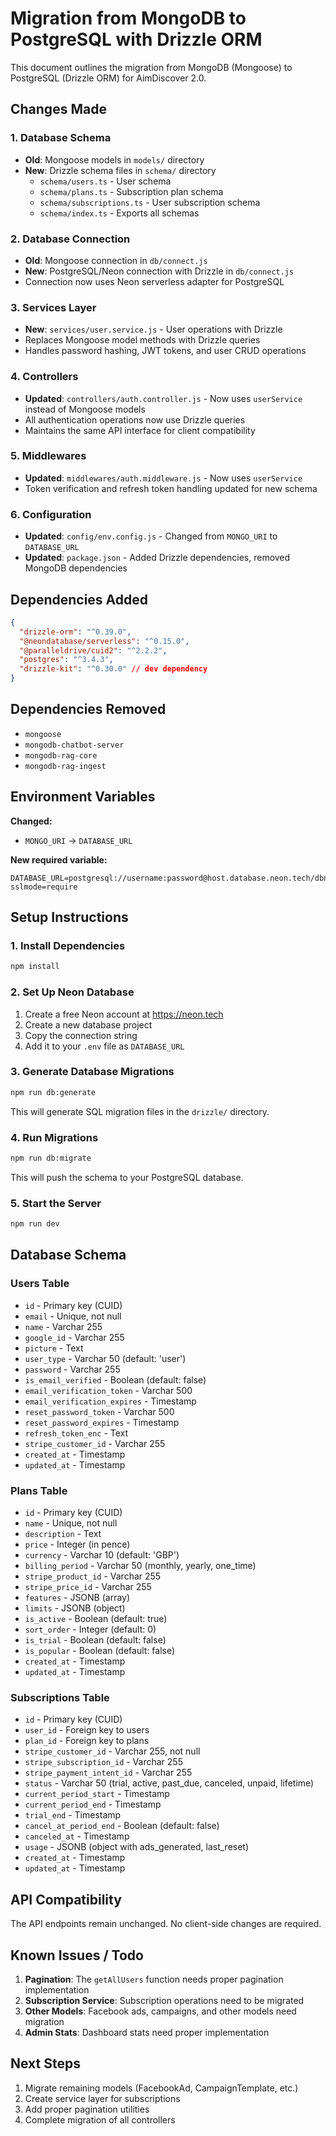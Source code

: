 # Migration from MongoDB to PostgreSQL with Drizzle ORM

This document outlines the migration from MongoDB (Mongoose) to PostgreSQL (Drizzle ORM) for AimDiscover 2.0.

## Changes Made

### 1. Database Schema
- **Old**: Mongoose models in `models/` directory
- **New**: Drizzle schema files in `schema/` directory
  - `schema/users.ts` - User schema
  - `schema/plans.ts` - Subscription plan schema
  - `schema/subscriptions.ts` - User subscription schema
  - `schema/index.ts` - Exports all schemas

### 2. Database Connection
- **Old**: Mongoose connection in `db/connect.js`
- **New**: PostgreSQL/Neon connection with Drizzle in `db/connect.js`
- Connection now uses Neon serverless adapter for PostgreSQL

### 3. Services Layer
- **New**: `services/user.service.js` - User operations with Drizzle
- Replaces Mongoose model methods with Drizzle queries
- Handles password hashing, JWT tokens, and user CRUD operations

### 4. Controllers
- **Updated**: `controllers/auth.controller.js` - Now uses `userService` instead of Mongoose models
- All authentication operations now use Drizzle queries
- Maintains the same API interface for client compatibility

### 5. Middlewares
- **Updated**: `middlewares/auth.middleware.js` - Now uses `userService`
- Token verification and refresh token handling updated for new schema

### 6. Configuration
- **Updated**: `config/env.config.js` - Changed from `MONGO_URI` to `DATABASE_URL`
- **Updated**: `package.json` - Added Drizzle dependencies, removed MongoDB dependencies

## Dependencies Added

```json
{
  "drizzle-orm": "^0.39.0",
  "@neondatabase/serverless": "^0.15.0",
  "@paralleldrive/cuid2": "^2.2.2",
  "postgres": "^3.4.3",
  "drizzle-kit": "^0.30.0" // dev dependency
}
```

## Dependencies Removed

- `mongoose`
- `mongodb-chatbot-server`
- `mongodb-rag-core`
- `mongodb-rag-ingest`

## Environment Variables

**Changed:**
- `MONGO_URI` → `DATABASE_URL`

**New required variable:**
```env
DATABASE_URL=postgresql://username:password@host.database.neon.tech/dbname?sslmode=require
```

## Setup Instructions

### 1. Install Dependencies

```bash
npm install
```

### 2. Set Up Neon Database

1. Create a free Neon account at https://neon.tech
2. Create a new database project
3. Copy the connection string
4. Add it to your `.env` file as `DATABASE_URL`

### 3. Generate Database Migrations

```bash
npm run db:generate
```

This will generate SQL migration files in the `drizzle/` directory.

### 4. Run Migrations

```bash
npm run db:migrate
```

This will push the schema to your PostgreSQL database.

### 5. Start the Server

```bash
npm run dev
```

## Database Schema

### Users Table
- `id` - Primary key (CUID)
- `email` - Unique, not null
- `name` - Varchar 255
- `google_id` - Varchar 255
- `picture` - Text
- `user_type` - Varchar 50 (default: 'user')
- `password` - Varchar 255
- `is_email_verified` - Boolean (default: false)
- `email_verification_token` - Varchar 500
- `email_verification_expires` - Timestamp
- `reset_password_token` - Varchar 500
- `reset_password_expires` - Timestamp
- `refresh_token_enc` - Text
- `stripe_customer_id` - Varchar 255
- `created_at` - Timestamp
- `updated_at` - Timestamp

### Plans Table
- `id` - Primary key (CUID)
- `name` - Unique, not null
- `description` - Text
- `price` - Integer (in pence)
- `currency` - Varchar 10 (default: 'GBP')
- `billing_period` - Varchar 50 (monthly, yearly, one_time)
- `stripe_product_id` - Varchar 255
- `stripe_price_id` - Varchar 255
- `features` - JSONB (array)
- `limits` - JSONB (object)
- `is_active` - Boolean (default: true)
- `sort_order` - Integer (default: 0)
- `is_trial` - Boolean (default: false)
- `is_popular` - Boolean (default: false)
- `created_at` - Timestamp
- `updated_at` - Timestamp

### Subscriptions Table
- `id` - Primary key (CUID)
- `user_id` - Foreign key to users
- `plan_id` - Foreign key to plans
- `stripe_customer_id` - Varchar 255, not null
- `stripe_subscription_id` - Varchar 255
- `stripe_payment_intent_id` - Varchar 255
- `status` - Varchar 50 (trial, active, past_due, canceled, unpaid, lifetime)
- `current_period_start` - Timestamp
- `current_period_end` - Timestamp
- `trial_end` - Timestamp
- `cancel_at_period_end` - Boolean (default: false)
- `canceled_at` - Timestamp
- `usage` - JSONB (object with ads_generated, last_reset)
- `created_at` - Timestamp
- `updated_at` - Timestamp

## API Compatibility

The API endpoints remain unchanged. No client-side changes are required.

## Known Issues / Todo

1. **Pagination**: The `getAllUsers` function needs proper pagination implementation
2. **Subscription Service**: Subscription operations need to be migrated
3. **Other Models**: Facebook ads, campaigns, and other models need migration
4. **Admin Stats**: Dashboard stats need proper implementation

## Next Steps

1. Migrate remaining models (FacebookAd, CampaignTemplate, etc.)
2. Create service layer for subscriptions
3. Add proper pagination utilities
4. Complete migration of all controllers

